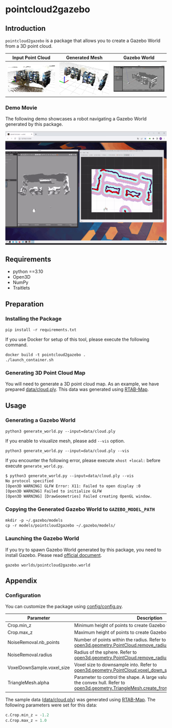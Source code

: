 # pointcloud2gazebo

## Introduction

`pointcloud2gazebo` is a package that allows you to create a Gazebo World from a 3D point cloud.

|Input Point Cloud|Generated Mesh|Gazebo World|
|:---:|:---:|:---:|
|![input point cloud](images/input.png)|![generated mesh](images/mesh.png)|![Gazebo World](images/gazebo_world.png)|

### Demo Movie

The following demo showcases a robot navigating a Gazebo World generated by this package.

![Demo Movie](images/pointcloud2gazebo_nav2-3x.gif)

## Requirements

- python ==3.10
- Open3D
- NumPy
- Traitlets

## Preparation

### Installing the Package

```shell
pip install -r requirements.txt
```

If you use Docker for setup of this tool, please execute the following command.

```shell
docker build -t pointcloud2gazebo .
./launch_container.sh
```

### Generating 3D Point Cloud Map

You will need to generate a 3D point cloud map. As an example, we have prepared [data/cloud.ply](data/cloud.ply). This data was generated using [RTAB-Map](https://apps.apple.com/td/app/rtab-map-3d-lidar-scanner/id1564774365).

## Usage

### Generating a Gazebo World

```shell
python3 generate_world.py --input=data/cloud.ply
```

If you enable to visualize mesh, please add `--vis` option.

```shell
python3 generate_world.py --input=data/cloud.ply --vis
```

If you encounter the following error, please execute `xhost +local:` before execute `generate_world.py`.

```shell
$ python3 generate_world.py --input=data/cloud.ply --vis
No protocol specified
[Open3D WARNING] GLFW Error: X11: Failed to open display :0
[Open3D WARNING] Failed to initialize GLFW
[Open3D WARNING] [DrawGeometries] Failed creating OpenGL window.
```

### Copying the Generated Gazebo World to `GAZEBO_MODEL_PATH`

```shell
mkdir -p ~/.gazebo/models
cp -r models/pointcloud2gazebo ~/.gazebo/models/
```

### Launching the Gazebo World

If you try to spawn Gazebo World generated by this package, you need to install Gazebo. Please read [official document](https://classic.gazebosim.org/tutorials?tut=install_ubuntu&cat=install).

```shell
gazebo worlds/pointcloud2gazebo.world
```

## Appendix

### Configuration

You can customize the package using [config/config.py](config/config.py).

|Parameter|Description|Type|Unit|
|---|---|---|---|
|Crop.min_z|Minimum height of points to create Gazebo world.|float|meter|
|Crop.max_z|Maximum height of points to create Gazebo world.|float|meter|
|NoiseRemoval.nb_points|Number of points within the radius. Refer to [open3d.geometry.PointCloud.remove_radius_outlier](http://www.open3d.org/docs/release/python_api/open3d.geometry.PointCloud.html#open3d.geometry.PointCloud.remove_radius_outlier).|int|-|
|NoiseRemoval.radius|Radius of the sphere. Refer to [open3d.geometry.PointCloud.remove_radius_outlier](http://www.open3d.org/docs/release/python_api/open3d.geometry.PointCloud.html#open3d.geometry.PointCloud.remove_radius_outlier).|float|meter|
|VoxelDownSample.voxel_size|Voxel size to downsample into. Refer to [open3d.geometry.PointCloud.voxel_down_sample](http://www.open3d.org/docs/release/python_api/open3d.geometry.PointCloud.html#open3d.geometry.PointCloud.voxel_down_sample).|float|meter|
|TriangleMesh.alpha|Parameter to control the shape. A large value will yield a shape close to the convex hull. Refer to [open3d.geometry.TriangleMesh.create_from_point_cloud_alpha_shape](http://www.open3d.org/docs/release/python_api/open3d.geometry.TriangleMesh.html#open3d.geometry.TriangleMesh.create_from_point_cloud_alpha_shape).|float|-|

The sample data ([data/cloud.ply](data/cloud.ply)) was generated using [RTAB-Map](https://apps.apple.com/td/app/rtab-map-3d-lidar-scanner/id1564774365). The following parameters were set for this data:

```python
c.Crop.min_z = -1.2
c.Crop.max_z = 1.0
```
